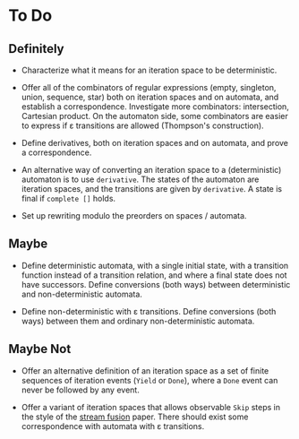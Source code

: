 # To Do

## Definitely

* Characterize what it means for an iteration space to be
  deterministic.

* Offer all of the combinators of regular expressions (empty,
  singleton, union, sequence, star) both on iteration spaces
  and on automata, and establish a correspondence.
  Investigate more combinators:
  intersection, Cartesian product.
  On the automaton side, some combinators are easier to express
  if ε transitions are allowed (Thompson's construction).

* Define derivatives, both on iteration spaces and on automata,
  and prove a correspondence.

* An alternative way of converting an iteration space to a (deterministic)
  automaton is to use `derivative`. The states of the automaton are iteration
  spaces, and the transitions are given by `derivative`. A state is final if
  `complete []` holds.

* Set up rewriting modulo the preorders on spaces / automata.

## Maybe

* Define deterministic automata, with a single initial state, with a
  transition function instead of a transition relation, and where
  a final state does not have successors. Define conversions (both
  ways) between deterministic and non-deterministic automata.

* Define non-deterministic with ε transitions. Define conversions
  (both ways) between them and ordinary non-deterministic automata.

## Maybe Not

* Offer an alternative definition of an iteration space as a set of finite
  sequences of iteration events (`Yield` or `Done`), where a `Done` event can
  never be followed by any event.

* Offer a variant of iteration spaces
  that allows observable `Skip` steps in the style of the
  [stream fusion](https://dl.acm.org/doi/10.1145/1291220.1291199) paper.
  There should exist some correspondence with automata with ε transitions.

